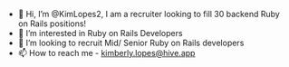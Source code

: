 - 👋 Hi, I’m @KimLopes2, I am a recruiter looking to fill 30 backend Ruby on Rails positions! 
- 👀 I’m interested in Ruby on Rails Developers
- 💞️ I’m looking to recruit Mid/ Senior Ruby on Rails developers 
- 📫 How to reach me - kimberly.lopes@hive.app

<!---
KimLopes2/KimLopes2 is a ✨ special ✨ repository because its `README.md` (this file) appears on your GitHub profile.
You can click the Preview link to take a look at your changes.
--->
